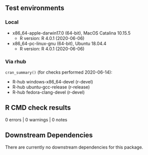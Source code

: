 ## Test environments

### Local

* x86_64-apple-darwin17.0 (64-bit), MacOS Catalina 10.15.5
    * R version: R 4.0.1 (2020-06-06)
* x86_64-pc-linux-gnu (64-bit), Ubuntu 18.04.4
    * R version: R 4.0.1 (2020-06-06)

### Via rhub

`cran_summary()` (for checks performed 2020-06-14):

- R-hub windows-x86_64-devel (r-devel)
- R-hub ubuntu-gcc-release (r-release)
- R-hub fedora-clang-devel (r-devel)

## R CMD check results

0 errors | 0 warnings | 0 notes


## Downstream Dependencies

There are currently no downstream dependencies for this package.
